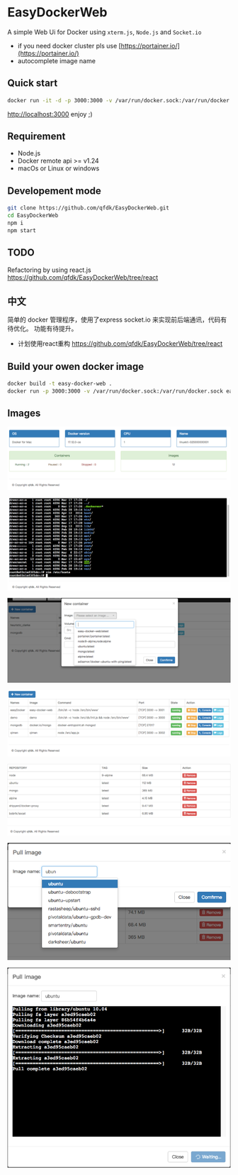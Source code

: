 # EasyDockerWeb

A simple Web Ui for Docker using `xterm.js`, `Node.js` and `Socket.io`

- if you need docker cluster pls use [https://portainer.io/](https://portainer.io/)
- autocomplete image name

## Quick start

```bash
docker run -it -d -p 3000:3000 -v /var/run/docker.sock:/var/run/docker.sock qfdk/easydockerweb
```

[http://localhost:3000](http://localhost:3000) enjoy ;)

## Requirement

- Node.js
- Docker remote api >= v1.24
- macOs or Linux or windows

## Developement mode

```bash
git clone https://github.com/qfdk/EasyDockerWeb.git
cd EasyDockerWeb
npm i 
npm start
```

## TODO

Refactoring by using react.js https://github.com/qfdk/EasyDockerWeb/tree/react

## 中文

简单的 docker 管理程序，使用了express socket.io 来实现前后端通讯，代码有待优化。
功能有待提升。

- 计划使用react重构 https://github.com/qfdk/EasyDockerWeb/tree/react

## Build your owen docker image

```bash
docker build -t easy-docker-web .
docker run -p 3000:3000 -v /var/run/docker.sock:/var/run/docker.sock easy-docker-web
```
## Images

![overview](./images/overview.png)

![terminal](./images/terminal.png)

![newContainer](./images/newContainer.png)

![containers](./images/containers.png)

![images](./images/images.png)

![pull](./images/pull.png)

![pull2](./images/pull2.png)
